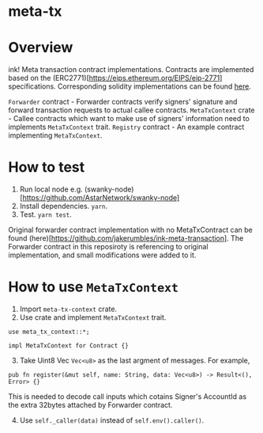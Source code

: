 # meta-tx

# Overview

ink! Meta transaction contract implementations.
Contracts are implemented based on the (ERC2771)[https://eips.ethereum.org/EIPS/eip-2771] specifications.
Corresponding solidity implementations can be found [here](https://github.com/OpenZeppelin/openzeppelin-contracts/tree/master/contracts/metatx).

`Forwarder` contract - Forwarder contracts verify signers' signature and forward transaction requests to actual callee contracts.
`MetaTxContext` crate - Callee contracts which want to make use of signers' information need to implements `MetaTxContext` trait.
`Registry` contract - An example contract implementing `MetaTxContext`.

# How to test
1. Run local node e.g. (swanky-node)[https://github.com/AstarNetwork/swanky-node]
2. Install dependencies. `yarn`.
3. Test. `yarn test`.

Original forwarder contract implementation with no MetaTxContract can be found (here)[https://github.com/jakerumbles/ink-meta-transaction]. The Forwarder contract in this reposiroty is referencing to original implementation, and small modifications were added to it.

# How to use `MetaTxContext`

1. Import `meta-tx-context` crate.
2. Use crate and implement `MetaTxContext` trait.
```
use meta_tx_context::*;

impl MetaTxContext for Contract {}
```

3. Take Uint8 Vec `Vec<u8>` as the last argment of messages.
For example,
```
pub fn register(&mut self, name: String, data: Vec<u8>) -> Result<(), Error> {}
```
This is needed to decode call inputs which cotains Signer's AccountId as the extra 32bytes attached by Forwarder contract.

4. Use `self._caller(data)` instead of `self.env().caller()`.
